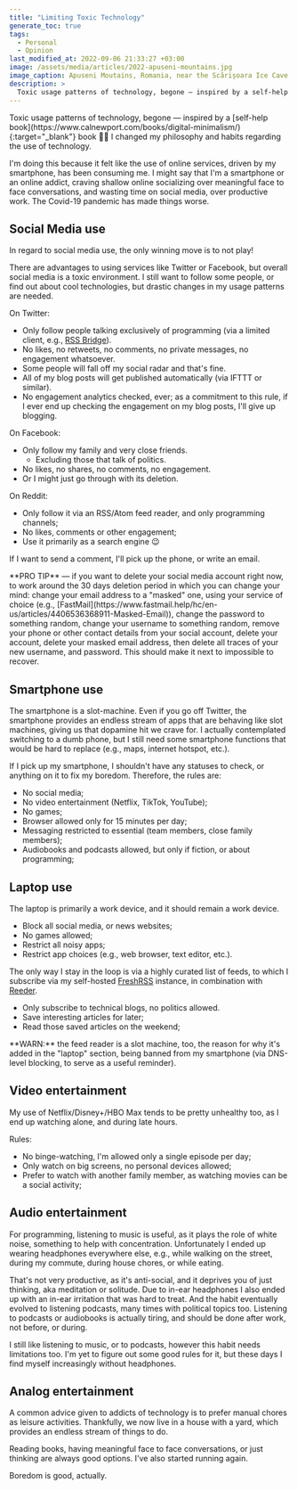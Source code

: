 ```yaml
---
title: "Limiting Toxic Technology"
generate_toc: true
tags:
  - Personal
  - Opinion
last_modified_at: 2022-09-06 21:33:27 +03:00
image: /assets/media/articles/2022-apuseni-mountains.jpg
image_caption: Apuseni Moutains, Romania, near the Scărișoara Ice Cave
description: >
  Toxic usage patterns of technology, begone — inspired by a self-help book 🤷‍♂️ I changed my philosophy and habits regarding the use of technology.
---
```


<p class="intro" markdown=1>
Toxic usage patterns of technology, begone — inspired by a [self-help book](https://www.calnewport.com/books/digital-minimalism/){:target="_blank"} book 🤷‍♂️ I changed my philosophy and habits regarding the use of technology.
</p>

I'm doing this because it felt like the use of online services, driven by my smartphone, has been consuming me. I might say that I'm a smartphone or an online addict, craving shallow online socializing over meaningful face to face conversations, and wasting time on social media, over productive work. The Covid-19 pandemic has made things worse.

## Social Media use

In regard to social media use, the only winning move is to not play!

There are advantages to using services like Twitter or Facebook, but overall social media is a toxic environment. I still want to follow some people, or find out about cool technologies, but drastic changes in my usage patterns are needed.

On Twitter:

- Only follow people talking exclusively of programming (via a limited client, e.g., [RSS Bridge](https://github.com/RSS-Bridge/rss-bridge)).
- No likes, no retweets, no comments, no private messages, no engagement whatsoever.
- Some people will fall off my social radar and that's fine.
- All of my blog posts will get published automatically (via IFTTT or similar).
- No engagement analytics checked, ever; as a commitment to this rule, if I ever end up checking the engagement on my blog posts, I'll give up blogging.

On Facebook:

- Only follow my family and very close friends.
  - Excluding those that talk of politics.
- No likes, no shares, no comments, no engagement.
- Or I might just go through with its deletion.

On Reddit:

- Only follow it via an RSS/Atom feed reader, and only programming channels;
- No likes, comments or other engagement;
- Use it primarily as a search engine 😉

If I want to send a comment, I'll pick up the phone, or write an email.

<p class="info-bubble" markdown="1">
**PRO TIP** — if you want to delete your social media account right now, to work around the 30 days deletion period in which you can change your mind: change your email address to a "masked" one, using your service of choice (e.g., [FastMail](https://www.fastmail.help/hc/en-us/articles/4406536368911-Masked-Email)), change the password to something random, change your username to something random, remove your phone or other contact details from your social account, delete your account, delete your masked email address, then delete all traces of your new username, and password. This should make it next to impossible to recover.
</p>

## Smartphone use

The smartphone is a slot-machine. Even if you go off Twitter, the smartphone provides an endless stream of apps that are behaving like slot machines, giving us that dopamine hit we crave for. I actually contemplated switching to a dumb phone, but I still need some smartphone functions that would be hard to replace (e.g., maps, internet hotspot, etc.).

If I pick up my smartphone, I shouldn't have any statuses to check, or anything on it to fix my boredom. Therefore, the rules are:

- No social media;
- No video entertainment (Netflix, TikTok, YouTube);
- No games;
- Browser allowed only for 15 minutes per day;
- Messaging restricted to essential (team members, close family members);
- Audiobooks and podcasts allowed, but only if fiction, or about programming;

## Laptop use

The laptop is primarily a work device, and it should remain a work device.

- Block all social media, or news websites;
- No games allowed;
- Restrict all noisy apps;
- Restrict app choices (e.g., web browser, text editor, etc.).

The only way I stay in the loop is via a highly curated list of feeds, to which I subscribe via my self-hosted [FreshRSS](https://github.com/FreshRSS/FreshRSS) instance, in combination with [Reeder](https://reederapp.com/).

- Only subscribe to technical blogs, no politics allowed.
- Save interesting articles for later;
- Read those saved articles on the weekend;

<p class="warn-bubble" markdown="1">
**WARN:** the feed reader is a slot machine, too, the reason for why it's added in the "laptop" section, being banned from my smartphone (via DNS-level blocking, to serve as a useful reminder).
</p>

## Video entertainment

My use of Netflix/Disney+/HBO Max tends to be pretty unhealthy too, as I end up watching alone, and during late hours.

Rules:

- No binge-watching, I'm allowed only a single episode per day;
- Only watch on big screens, no personal devices allowed;
- Prefer to watch with another family member, as watching movies can be a social activity;

## Audio entertainment

For programming, listening to music is useful, as it plays the role of white noise, something to help with concentration. Unfortunately I ended up wearing headphones everywhere else, e.g., while walking on the street, during my commute, during house chores, or while eating.

That's not very productive, as it's anti-social, and it deprives you of just thinking, aka meditation or solitude. Due to in-ear headphones I also ended up with an in-ear irritation that was hard to treat. And the habit eventually evolved to listening podcasts, many times with political topics too. Listening to podcasts or audiobooks is actually tiring, and should be done after work, not before, or during.

I still like listening to music, or to podcasts, however this habit needs limitations too. I'm yet to figure out some good rules for it, but these days I find myself increasingly without headphones.

## Analog entertainment

A common advice given to addicts of technology is to prefer manual chores as leisure activities. Thankfully, we now live in a house with a yard, which provides an endless stream of things to do.

Reading books, having meaningful face to face conversations, or just thinking are always good options. I've also started running again.

Boredom is good, actually.
